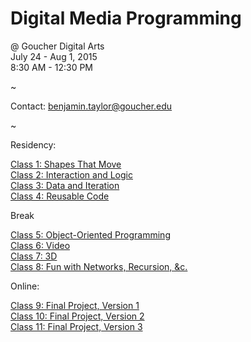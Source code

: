 # Digital Media Programming
@ Goucher Digital Arts
<br>July 24 - Aug 1, 2015
<br>8:30 AM - 12:30 PM

~

Contact: [benjamin.taylor@goucher.edu](mailto:benjamin.taylor@goucher.edu)

~

Residency:

[Class 1: Shapes That Move](https://github.com/taylorbf/DMP15/tree/master/class1)
<br>[Class 2: Interaction and Logic](https://github.com/taylorbf/DMP15/tree/master/class2)
<br>[Class 3: Data and Iteration](https://github.com/taylorbf/DMP15/tree/master/class3)
<br>[Class 4: Reusable Code](https://github.com/taylorbf/DMP15/tree/master/class4)

Break

[Class 5: Object-Oriented Programming](https://github.com/taylorbf/DMP15/tree/master/class5)
<br>[Class 6: Video](https://github.com/taylorbf/DMP15/tree/master/class6)
<br>[Class 7: 3D](https://github.com/taylorbf/DMP15/tree/master/class7)
<br>[Class 8: Fun with Networks, Recursion, &c.](https://github.com/taylorbf/DMP15/tree/master/class8)

Online:

[Class 9: Final Project, Version 1](https://github.com/taylorbf/DMP15/tree/master/week1)
<br>[Class 10: Final Project, Version 2](https://github.com/taylorbf/DMP15/tree/master/week2)
<br>[Class 11: Final Project, Version 3](https://github.com/taylorbf/DMP15/tree/master/week3)